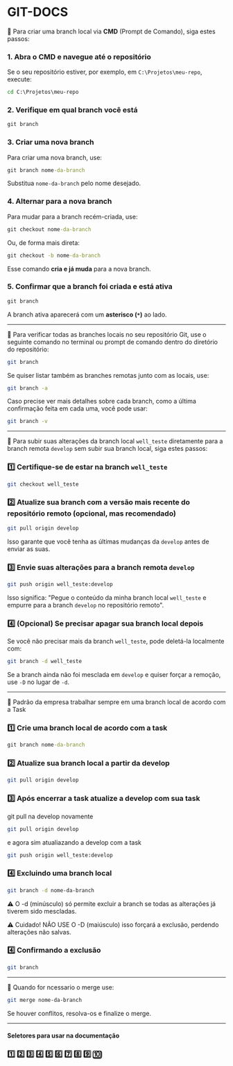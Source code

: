# GIT-DOCS

📌 Para criar uma branch local via **CMD** (Prompt de Comando), siga estes passos:

### 1. Abra o **CMD** e navegue até o repositório
Se o seu repositório estiver, por exemplo, em `C:\Projetos\meu-repo`, execute:
```cmd
cd C:\Projetos\meu-repo
```

### 2. Verifique em qual branch você está
```cmd
git branch
```

### 3. Criar uma nova branch
Para criar uma nova branch, use:
```cmd
git branch nome-da-branch
```
Substitua `nome-da-branch` pelo nome desejado.

### 4. Alternar para a nova branch
Para mudar para a branch recém-criada, use:
```cmd
git checkout nome-da-branch
```
Ou, de forma mais direta:
```cmd
git checkout -b nome-da-branch
```
Esse comando **cria e já muda** para a nova branch.

### 5. Confirmar que a branch foi criada e está ativa
```cmd
git branch
```
A branch ativa aparecerá com um **asterisco (`*`)** ao lado.

---

📌 Para verificar todas as branches locais no seu repositório Git, use o seguinte comando no terminal ou prompt de comando dentro do diretório do repositório:

```bash
git branch
```
Se quiser listar também as branches remotas junto com as locais, use:

```bash
git branch -a
```

Caso precise ver mais detalhes sobre cada branch, como a última confirmação feita em cada uma, você pode usar:

```bash
git branch -v 
```

---

📌 Para subir suas alterações da branch local `well_teste` diretamente para a branch remota `develop` sem subir sua branch local, siga estes passos: 

### 1️⃣ **Certifique-se de estar na branch `well_teste`**  
```bash
git checkout well_teste
```

### 2️⃣ **Atualize sua branch com a versão mais recente do repositório remoto (opcional, mas recomendado)**  
```bash
git pull origin develop
```
Isso garante que você tenha as últimas mudanças da `develop` antes de enviar as suas.  

### 3️⃣ **Envie suas alterações para a branch remota `develop`**  
```bash
git push origin well_teste:develop
```
Isso significa: "Pegue o conteúdo da minha branch local `well_teste` e empurre para a branch `develop` no repositório remoto".  

### 4️⃣ **(Opcional) Se precisar apagar sua branch local depois**  
Se você não precisar mais da branch `well_teste`, pode deletá-la localmente com:  
```bash
git branch -d well_teste
```
Se a branch ainda não foi mesclada em `develop` e quiser forçar a remoção, use `-D` no lugar de `-d`. 

---

📌 Padrão da empresa trabalhar sempre em uma branch local de acordo com a Task

### 1️⃣ **Crie uma branch local de acordo com a task**
```cmd
git branch nome-da-branch
```

### 2️⃣ **Atualize sua branch local a partir da develop**
```bash
git pull origin develop
```

### 3️⃣ **Após encerrar a task atualize a develop com sua task**

git pull na develop novamente
```bash
git pull origin develop
```
e agora sim atualiazando a develop com a task
```bash
git push origin well_teste:develop
```

### 4️⃣ **Excluindo uma branch local**

```bash
git branch -d nome-da-branch
```
⚠️ O -d (minúsculo) só permite excluir a branch se todas as alterações já tiverem sido mescladas.

⚠️ Cuidado! NÃO USE O -D (maiúsculo) isso forçará a exclusão, perdendo alterações não salvas.

### 4️⃣ **Confirmando a exclusão**

```bash
git branch
```

---

📌 Quando for ncessario o merge use:

```bash
git merge nome-da-branch
```

Se houver conflitos, resolva-os e finalize o merge.

---

#### Seletores para usar na documentação
### 1️⃣ 2️⃣ 3️⃣ 4️⃣ 5️⃣ 6️⃣ 7️⃣ 8️⃣ 9️⃣ 🔟